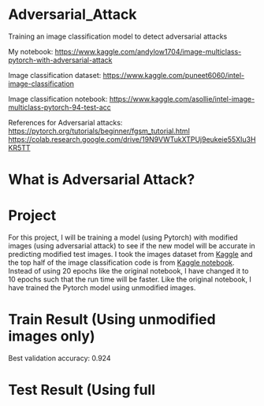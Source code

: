 # Adversarial_Attack
Training an image classification model to detect adversarial attacks 

My notebook:
https://www.kaggle.com/andylow1704/image-multiclass-pytorch-with-adversarial-attack

Image classification dataset:
https://www.kaggle.com/puneet6060/intel-image-classification

Image classification notebook:
https://www.kaggle.com/asollie/intel-image-multiclass-pytorch-94-test-acc

References for Adversarial attacks:
https://pytorch.org/tutorials/beginner/fgsm_tutorial.html
https://colab.research.google.com/drive/19N9VWTukXTPUj9eukeie55XIu3HKR5TT


# What is Adversarial Attack?







# Project
For this project, I will be training a model (using Pytorch) with modified images (using adversarial attack) to see if the new model will be accurate in predicting modified test images. I took the images dataset from [Kaggle](https://www.kaggle.com/puneet6060/intel-image-classification) and the top half of the image classification code is from [Kaggle notebook](https://www.kaggle.com/asollie/intel-image-multiclass-pytorch-94-test-acc). Instead of using 20 epochs like the original notebook, I have changed it to 10 epochs such that the run time will be faster. Like the original notebook, I have trained the Pytorch model using unmodified images.

# Train Result (Using unmodified images only) 

Best validation accuracy: 0.924



# Test Result (Using full 
